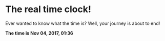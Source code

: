 # The real time clock!

Ever wanted to know what the time is? Well, your journey is about to end!

**The time is Nov 04, 2017, 01:36**